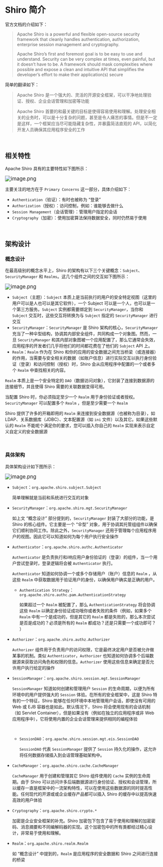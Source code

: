 # Shiro 简介

官方文档的介绍如下：

> Apache Shiro is a powerful and flexible open-source security framework that cleanly handles authentication, authorization, enterprise session management and cryptography.
>
> Apache Shiro’s first and foremost goal is to be easy to use and understand. Security can be very complex at times, even painful, but it doesn’t have to be. A framework should mask complexities where possible and expose a clean and intuitive API that simplifies the developer’s effort to make their application(s) secure

简单的翻译如下：

> Apache Shiro 是一个强大的、灵活的开源安全框架，可以干净地处理验证、授权、企业会话管理和加密等功能
>
> Apache Shiro 首要的和最关键的目标是使得容易使用和理解。处理安全相关的业务时，可以是十分复杂的问题，甚至是令人痛苦的事情。但是不一定是这样，一个框架应当尽可能隐藏复杂性，并暴露简洁直观的 API，以简化开发人员确保其应用程序安全的工作

<br />

## 相关特性

Apache Shiro 具有的主要特性如下图所示：

<img src="https://s2.loli.net/2022/01/23/JfzqwkyHiYWBC52.png" alt="image.png" style="zoom:120%;" />

主要关注的地方在于 `Primary Concerns` 这一部分，具体介绍如下：

- `Authentication`（验证）：有时也被称为 “登录”
- `Authorization`（授权）：访问控制，例如：谁能够去做什么
- `Session Management`（会话管理）：管理用户指定的会话
- `Cryptography`（加密）：使用加密算法保持数据安全，同时仍然易于使用

<br />

## 架构设计

### 概念设计

在最高级别的概念水平上，Shiro 的架构有以下三个关键概念：`Subject`、`SecurityManager` 和 `Realms`。这几个组件之间的交互如下图所示：

<img src="https://s2.loli.net/2022/01/23/piH48Nmag1uGeTr.png" alt="image.png" style="zoom:120%;" />

- `Subject`（主题）：`Subject` 本质上是当前执行的用户的安全特定视图（这里的用户可以是人也可以是其它软件），一个 Subject 可以是一个人，也可以是一个第三方服务。`Subject` 实例都需要绑定到 `SecurityManager`，当你和 `Subject` 交互时，这些交互将转换为与 `Subject` 指定的 `SecurityManager` 进行交互
- `SecurityManager`：`SecurityManager` 是 Shiro 架构的核心，`SecurityManager` 充当了一种伞型结构，协调其内部安全组件，共同构成一个对象图。然而，一旦 `SecurityManager` 和其内部对象图被一个应用配置了，那么它通常会失效，应用程序的开发者们几乎将他们的时间都花费在了他们的 `Subject` API 上。
- `Realm`：`Realm` 作为在 Shiro 和你的应用的安全数据之间充当桥梁（或连接器）的作用，当需要与安全相关的数据（如账户信息）进行实际交互以执行身份验证（登录）和访问控制（授权）时，Shiro 会从应用程序中配置的一个或者多个 `Realm` 中查找相关的内容。

`Realm` 本质上是一个安全特定的 `DAO`（数据访问对象），它封装了连接到数据源的连接细节，并且使得 Shiro 需要的关联数据变得可用。

当配置 Shiro 时，你必须指定至少一个 `Realm` 用于身份验证或者授权。`SecurityManager` 可以配置多个 `Realm` ，但是至少需要一个 `Realm`

Shiro 提供了许多的开箱即用的 `Realm` 来连接到安全数据源（也被称为目录），如 LDAP、关系数据库（JDBC）、文本配置源（如 `ini` 文件）以及其它。如果这些默认的 `Realm` 不能呢个满足你的要求，您可以插入你自己的 `Realm` 实现来表示自定义自定义的安全数据源

<br />

### 具体架构

具体架构设计如下图所示：

<img src="https://s2.loli.net/2022/01/23/84pXUemu7qMIG5z.png" alt="image.png" style="zoom:120%;" />

- `Subject`：`org.apache.shiro.subject.Subject`

    简单理解就是当前和系统进行交互的对象

- `SecurityManager`：`org.apache.shiro.mgt.SecurityManager`

    如上文 “概念设计” 部分提到的，`SecurityManager` 封装了大部分的功能，是 Shiro 的核心组件。它主要是一个 “伞型” 对象，用于协调其托管组组件以确保它们顺利协同工作。除此之外，`SecurityManager` 还用于管理每个应用程序用户的视图。因此它可以知道如何为每个用户执行安全操作

- `Authenticator`：`org.apache.shiro.authc.Authenticator`

    `Authenticator` 是负责执行和i响应用户身份验证的（登录）的组件，当一个用户尝试登录时，登录逻辑将会被 `Authenticator` 执行。

    `Authenticator` 知道如何协调一个或多个存储用户（账户）信息的 `Realm` ，从这些 `Realm` 中获取数据用于验证用户的身份，以确保用户确实是正确的用户。

    - `Authentication Strategy`：`org.apache.shiro.authc.pam.AuthenticationStrategy`

        如果超过一个 `Realm` 被配置了，那么 `AuthenticationStrategy` 将会协调这些 `Realm` 以确定身份验证成功哦你或者失败的条件（例如，如果多个 `Realm` 中有一个是成功的，但是其它的 `Realm` 都是失败的，那么本次尝试是否是成功的？必须是所有的 `Realm` 都成功？还是只需要一个成功即可？ ）

- `Authorizer`：`org.apache.shiro.authz.Authorizer`

    `Authorizer` 组件用于负责用户的访问权限，它是最终决定用户是否被允许做某事的机制。类似 `Authenticator`，`Authorizer` 也知道如何协调多个后端数据源来获取访问角色和权限的信息。`Authorizer` 使用这些信息来确定是否允许用户执行给定的操作

- `SessionManager`：`org.apache.shiro.session.mgt.SessionManager`

    `SessionManager` 知道如何创建和管理用户 `Session` 的生命周期，以便为所有环境中的用户提供强大的 `Session` 体验。在所有的安全框架中，这是 Shiro 特有的一个特征，Shiro 能够在任何环境中本地管理用户会话，即使没有可用的 Web 或 EJB 容器也是如此。默认情况下，Shiro 将会使用现有的会话机制（如 Servlet Container），但是如果没有（例如在独立的应用程序或非 Web 应用程序中），它将使用内置的企业会话管理来提供相同的编程体验

    <br />

    - `SessionDAO`：`org.apache.shiro.session.mgt.eis.SessionDAO`

        `SessionDAO` 代表 `SessionManager` 提供了 `Session` 持久化的操作，这允许将任何数据存储插入到会话管理基础架构中。

- `CacheManager`：`org.apache.shiro.cache.CacheManager`

    `CacheManager` 用于创建和管理其它 Shiro 组件使用的 `Cache` 实例的生命周期。由于 Shiro 可以访问许多后端数据源进行身份验证、授权和会话管理，所以缓存一直是框架中的一流架构特性，可以在使用这些数据源的同时提高性能。任何现代的开源或或企业缓存产品都可以插入 Shiro 的缓存中以提高快速高效的用户体验

- `Cryptography`：`org.apache.shiro.crypto.*`

    加密是企业安全框架的补充。Shiro 加密包下包含了易于使用和理解的加密密码、消息摘要和不同编解码器的实现。这个加密包中的所有类都经过精心设计，非常易于使用和理解。

- `Realm`：`org.apache.shiro.realm.Realm`

    如 “概念设计” 中提到的，`Realm` 是应用程序的安全数据和 Shiro 之间进行连接的桥梁